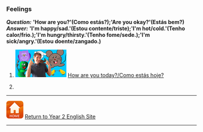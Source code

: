 ### Feelings

***Question:*** **'How are you?'(Como estás?);'Are you okay?'(Estás bem?)**  
***Answer:*** **'I'm happy/sad.'(Estou contente/triste);'I'm hot/cold.'(Tenho calor/frio.);'I'm hungry/thirsty.'(Tenho fome/sede.);'I'm sick/angry.'(Estou doente/zangado.)**

1. [![hoyt](/images/hoyt.png)](https://www.youtube.com/watch?v=fMR8Hr9Xby4) [How are you today?/Como estás hoje?](https://www.youtube.com/watch?v=fMR8Hr9Xby4)

2. 

***
[![home](/images/home.PNG)](https://tangerina-pt.github.io/English/Year2) [Return to Year 2 English Site](https://tangerina-pt.github.io/English/Year2)

***
